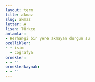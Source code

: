 ```yaml
---
layout: term
title: akmaz
slug: akmaz
letter: A
lisan: Türkçe
anlamlar:
- Herhangi bir yere akmayan durgun su
ozellikler:
- - isim
  - coğrafya
ornekler:
- - ''
orneklerkaynak:
- - ''
---
```

